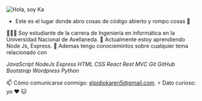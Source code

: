 ![Hola, soy Ka](https://user-images.githubusercontent.com/53590903/121248182-8309fd00-c879-11eb-8382-d1b6ebd5e7d3.png)

- Este es el lugar donde abro cosas de código abierto y rompo cosas 🤣

👩🏾‍💻 Soy estudiante de la carrera de Ingeniería en informática en la Universidad Nacional de Avellaneda. 
🌱 Actualmente estoy aprendiendo Node Js, Express. 
💬 Ademas tengo conociemintos sobre cualquier tema relacionado con

_JavaScript_
_NodeJs_
_Express_
_HTML_
_CSS_
_React_
_Rest_
_MVC_
_Git_
_GitHub_
_Bootstrap_
_Wordpress_
_Python_

📫 Cómo comunicarse conmigo: elpidiokaren5@gmail.com.
⚡ Dato curioso: yo ❤️ 🐱

